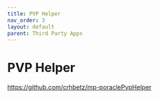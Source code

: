 ```yaml
---
title: PVP Helper
nav_order: 3
layout: default
parent: Third Party Apps
---
```


# PVP Helper

https://github.com/crhbetz/mp-poraclePvpHelper
